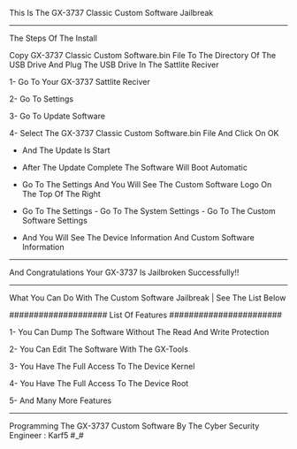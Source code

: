 This Is The GX-3737 Classic Custom Software Jailbreak 
_________________________________________________________________

The Steps Of The Install

Copy GX-3737 Classic Custom Software.bin File To The Directory Of The USB Drive 
And Plug The USB Drive In The Sattlite Reciver

1- Go To Your GX-3737 Sattlite Reciver

2- Go To Settings

3- Go To Update Software  

4- Select The GX-3737 Classic Custom Software.bin File And Click On OK

- And The Update Is Start

- After The Update Complete The Software Will Boot Automatic 

- Go To The Settings And You Will See The Custom Software Logo On The Top Of The Right

- Go To The Settings - Go To The System Settings - Go To The Custom Software Settings 
- And You Will See The Device Information And Custom Software Information
________________________________________________________________
                                                                                                                                       
And Congratulations Your GX-3737 Is Jailbroken Successfully!!                                          
________________________________________________________________

What You Can Do With The Custom Software Jailbreak | See The List Below

####################
List Of Features #######################

1- You Can Dump The Software Without The Read And Write Protection

2- You Can Edit The Software With The GX-Tools

3- You Have The Full Access To The Device Kernel

4- You Have The Full Access To The Device Root 

5- And Many More Features


________________________________________________________________________________________________________
Programming The GX-3737 Custom Software By The Cyber Security Engineer : Karf5 #_#

